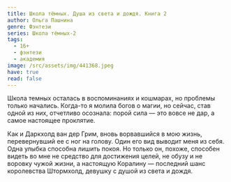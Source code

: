 ```yaml
---
title: Школа тёмных. Душа из света и дождя. Книга 2
author: Ольга Пашнина
genre: Фэнтези
series: Школа тёмных-2
tags:
  - 16+
  - фэнтези
  - академия
image: /src/assets/img/441368.jpeg
have: true
read: false
---
```

Школа темных осталась в воспоминаниях и кошмарах, но проблемы только начались. Когда-то я молила богов о магии, но сейчас, став одной из них, отчетливо осознала: порой сила — это вовсе не дар, а самое настоящее проклятие.

Как и Даркхолд ван дер Грим, вновь ворвавшийся в мою жизнь, перевернувший ее с ног на голову. Один его вид выводит меня из себя. Одна улыбка способна лишить покоя. Но только он, похоже, способен видеть во мне не средство для достижения целей, не обузу и не воровку чужой жизни, а настоящую Коралину — последний шанс королевства Штормхолд, девушку с душой из света и дождя.
